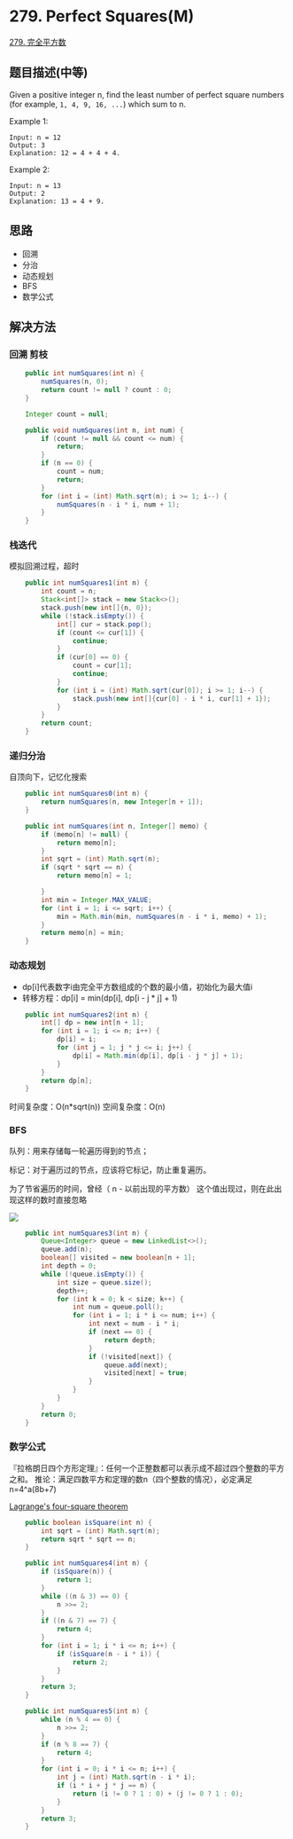 # 279. Perfect Squares\(M\)

[279. 完全平方数](https://leetcode-cn.com/problems/perfect-squares/)

## 题目描述\(中等\)

Given a positive integer n, find the least number of perfect square numbers (for example, `1, 4, 9, 16, ...`) which sum to n.

Example 1:
```
Input: n = 12
Output: 3 
Explanation: 12 = 4 + 4 + 4.
```
Example 2:
```
Input: n = 13
Output: 2
Explanation: 13 = 4 + 9.
```

## 思路
- 回溯
- 分治
- 动态规划
- BFS
- 数学公式

## 解决方法

### 回溯 剪枝

```java
    public int numSquares(int n) {
        numSquares(n, 0);
        return count != null ? count : 0;
    }

    Integer count = null;

    public void numSquares(int n, int num) {
        if (count != null && count <= num) {
            return;
        }
        if (n == 0) {
            count = num;
            return;
        }
        for (int i = (int) Math.sqrt(n); i >= 1; i--) {
            numSquares(n - i * i, num + 1);
        }
    }
```

### 栈迭代

模拟回溯过程，超时

```java
    public int numSquares1(int n) {
        int count = n;
        Stack<int[]> stack = new Stack<>();
        stack.push(new int[]{n, 0});
        while (!stack.isEmpty()) {
            int[] cur = stack.pop();
            if (count <= cur[1]) {
                continue;
            }
            if (cur[0] == 0) {
                count = cur[1];
                continue;
            }
            for (int i = (int) Math.sqrt(cur[0]); i >= 1; i--) {
                stack.push(new int[]{cur[0] - i * i, cur[1] + 1});
            }
        }
        return count;
    }
```

### 递归分治

自顶向下，记忆化搜索

```java
    public int numSquares0(int n) {
        return numSquares(n, new Integer[n + 1]);
    }

    public int numSquares(int n, Integer[] memo) {
        if (memo[n] != null) {
            return memo[n];
        }
        int sqrt = (int) Math.sqrt(n);
        if (sqrt * sqrt == n) {
            return memo[n] = 1;

        }
        int min = Integer.MAX_VALUE;
        for (int i = 1; i <= sqrt; i++) {
            min = Math.min(min, numSquares(n - i * i, memo) + 1);
        }
        return memo[n] = min;
    }

```

### 动态规划

- dp[i]代表数字i由完全平方数组成的个数的最小值，初始化为最大值i
- 转移方程：dp[i] = min(dp[i], dp[i - j * j] + 1)

```java
    public int numSquares2(int n) {
        int[] dp = new int[n + 1];
        for (int i = 1; i <= n; i++) {
            dp[i] = i;
            for (int j = 1; j * j <= i; j++) {
                dp[i] = Math.min(dp[i], dp[i - j * j] + 1);
            }
        }
        return dp[n];
    }
```
时间复杂度：O(n*sqrt(n))
空间复杂度：O(n)

### BFS

队列：用来存储每一轮遍历得到的节点；

标记：对于遍历过的节点，应该将它标记，防止重复遍历。

为了节省遍历的时间，曾经（ n - 以前出现的平方数） 这个值出现过，则在此出现这样的数时直接忽略

![](../assets/201-300/279-s-4-1.png)

```java
    public int numSquares3(int n) {
        Queue<Integer> queue = new LinkedList<>();
        queue.add(n);
        boolean[] visited = new boolean[n + 1];
        int depth = 0;
        while (!queue.isEmpty()) {
            int size = queue.size();
            depth++;
            for (int k = 0; k < size; k++) {
                int num = queue.poll();
                for (int i = 1; i * i <= num; i++) {
                    int next = num - i * i;
                    if (next == 0) {
                        return depth;
                    }
                    if (!visited[next]) {
                        queue.add(next);
                        visited[next] = true;
                    }
                }
            }
        }
        return 0;
    }
```

### 数学公式

『拉格朗日四个方形定理』：任何一个正整数都可以表示成不超过四个整数的平方之和。 推论：满足四数平方和定理的数n（四个整数的情况），必定满足 n=4^a(8b+7)

[Lagrange's four-square theorem](https://en.wikipedia.org/wiki/Lagrange%27s_four-square_theorem)

```java
    public boolean isSquare(int n) {
        int sqrt = (int) Math.sqrt(n);
        return sqrt * sqrt == n;
    }

    public int numSquares4(int n) {
        if (isSquare(n)) {
            return 1;
        }
        while ((n & 3) == 0) {
            n >>= 2;
        }
        if ((n & 7) == 7) {
            return 4;
        }
        for (int i = 1; i * i <= n; i++) {
            if (isSquare(n - i * i)) {
                return 2;
            }
        }
        return 3;
    }

    public int numSquares5(int n) {
        while (n % 4 == 0) {
            n >>= 2;
        }
        if (n % 8 == 7) {
            return 4;
        }
        for (int i = 0; i * i <= n; i++) {
            int j = (int) Math.sqrt(n - i * i);
            if (i * i + j * j == n) {
                return (i != 0 ? 1 : 0) + (j != 0 ? 1 : 0);
            }
        }
        return 3;
    }
```